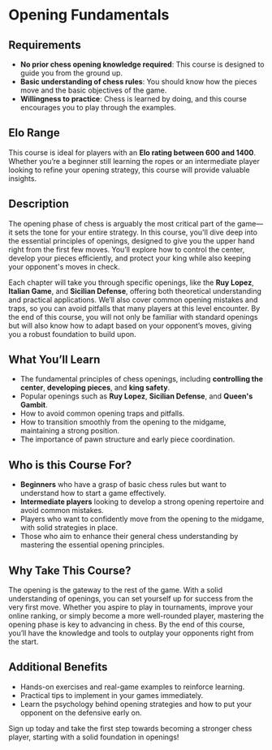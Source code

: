 # Opening Fundamentals

## Requirements

- **No prior chess opening knowledge required**: This course is designed to guide you from the ground up.
- **Basic understanding of chess rules**: You should know how the pieces move and the basic objectives of the game.
- **Willingness to practice**: Chess is learned by doing, and this course encourages you to play through the examples.

## Elo Range

This course is ideal for players with an **Elo rating between 600 and 1400**. Whether you’re a beginner still learning the ropes or an intermediate player looking to refine your opening strategy, this course will provide valuable insights.

## Description

The opening phase of chess is arguably the most critical part of the game—it sets the tone for your entire strategy. In this course, you'll dive deep into the essential principles of openings, designed to give you the upper hand right from the first few moves. You’ll explore how to control the center, develop your pieces efficiently, and protect your king while also keeping your opponent's moves in check.

Each chapter will take you through specific openings, like the **Ruy Lopez**, **Italian Game**, and **Sicilian Defense**, offering both theoretical understanding and practical applications. We’ll also cover common opening mistakes and traps, so you can avoid pitfalls that many players at this level encounter. By the end of this course, you will not only be familiar with standard openings but will also know how to adapt based on your opponent’s moves, giving you a robust foundation to build upon.

## What You’ll Learn

- The fundamental principles of chess openings, including **controlling the center**, **developing pieces**, and **king safety**.
- Popular openings such as **Ruy Lopez**, **Sicilian Defense**, and **Queen's Gambit**.
- How to avoid common opening traps and pitfalls.
- How to transition smoothly from the opening to the midgame, maintaining a strong position.
- The importance of pawn structure and early piece coordination.

## Who is this Course For?

- **Beginners** who have a grasp of basic chess rules but want to understand how to start a game effectively.
- **Intermediate players** looking to develop a strong opening repertoire and avoid common mistakes.
- Players who want to confidently move from the opening to the midgame, with solid strategies in place.
- Those who aim to enhance their general chess understanding by mastering the essential opening principles.

## Why Take This Course?

The opening is the gateway to the rest of the game. With a solid understanding of openings, you can set yourself up for success from the very first move. Whether you aspire to play in tournaments, improve your online ranking, or simply become a more well-rounded player, mastering the opening phase is key to advancing in chess. By the end of this course, you’ll have the knowledge and tools to outplay your opponents right from the start.

## Additional Benefits

- Hands-on exercises and real-game examples to reinforce learning.
- Practical tips to implement in your games immediately.
- Learn the psychology behind opening strategies and how to put your opponent on the defensive early on.

Sign up today and take the first step towards becoming a stronger chess player, starting with a solid foundation in openings!

